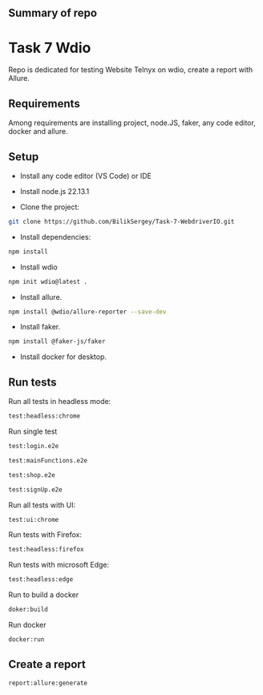 ## Summary of repo
# Task 7 Wdio
Repo is dedicated for testing Website Telnyx on wdio, create a report with Allure.
## Requirements
Among requirements are installing project, node.JS, faker, any code editor, docker and allure.

## Setup

- Install any code editor (VS Code) or IDE

- Install node.js 22.13.1

- Clone the project:

```bash
git clone https://github.com/BilikSergey/Task-7-WebdriverIO.git
```

- Install dependencies:

```bash
npm install
```

- Install wdio

```bash
npm init wdio@latest .
```

- Install allure.

```bash
npm install @wdio/allure-reporter --save-dev
```

- Install faker.

```bash
npm install @faker-js/faker
```

- Install docker for desktop.

## Run tests
Run all tests in headless mode: 
```bash
test:headless:chrome
```
Run single test
```bash
test:login.e2e
```
```bash
test:mainFunctions.e2e
```
```bash
test:shop.e2e
```
```bash
test:signUp.e2e
```
Run all tests with UI:
```bash
test:ui:chrome
```
Run tests with Firefox:
```bash
test:headless:firefox
```
Run tests with microsoft Edge:
```bash
test:headless:edge
```
Run to build a docker
```bash
doker:build
```
Run docker
```bash
docker:run
```
## Create a report
```bash
report:allure:generate
```
